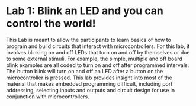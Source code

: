 # Lab 1: Blink an LED and you can control the world!     
This Lab is meant to allow the participants to learn basics of how to program and build circuits that interact with microcontrollers. For this lab, it involves blinking on and off LEDs that turn on and off by themselves or due to some external stimuli. For example, the simple, multiple and off board blink examples are all coded to turn on and off after programmed intervals. The button blink will turn on and off an LED after a button on the microcontroller is pressed. This lab provides insight into most of the material that makes embedded programming difficult, including port addressing, selecting inputs and outputs and circuit design for use in conjunction with microcontrollers.
